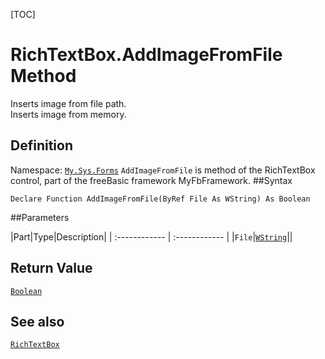 [TOC]
# RichTextBox.AddImageFromFile Method
Inserts image from file path. <br> Inserts image from memory.
## Definition
Namespace: [`My.Sys.Forms`](My.Sys.Forms.md)
`AddImageFromFile` is method of the RichTextBox control, part of the freeBasic framework MyFbFramework.
##Syntax
```freeBasic
Declare Function AddImageFromFile(ByRef File As WString) As Boolean
```

##Parameters

|Part|Type|Description|
| :------------ | :------------ |
|`File`|[`WString`]("https://www.freebasic.net/wiki/KeyPgWString")||

## Return Value
[`Boolean`]("https://www.freebasic.net/wiki/KeyPgBoolean")
## See also
[`RichTextBox`](RichTextBox.md)
